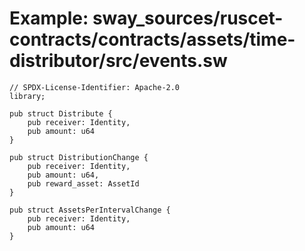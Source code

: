# Example: sway_sources/ruscet-contracts/contracts/assets/time-distributor/src/events.sw

```sway
// SPDX-License-Identifier: Apache-2.0
library;

pub struct Distribute {
    pub receiver: Identity,
    pub amount: u64
}

pub struct DistributionChange {
    pub receiver: Identity,
    pub amount: u64,
    pub reward_asset: AssetId
}

pub struct AssetsPerIntervalChange {
    pub receiver: Identity,
    pub amount: u64
}
```

